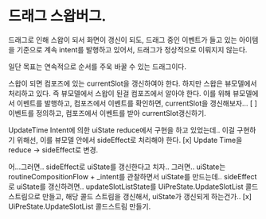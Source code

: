 # 드래그 스왑버그.

드래그로 인해 스왑이 되서 화면이 갱신이 되도, 
드래그 중인 이벤트가 들고 있는 아이템을 기준으로 계속 intent를 발행하고 있어서,
드래그가 정상적으로 이뤄지지 않는다.

일단 목표는 연속적으로 순서를 주욱 바꿀 수 있는 드래그이다.

스왑이 되면 컴포즈에 있는 currentSlot을 갱신하여야 한다.
하지만 스왑은 뷰모델에서 처리하고 있다.
즉 뷰모델에서 스왑이 된걸 컴포즈에서 알아야 한다.
이를 위해 뷰모델에서 이벤트를 발행하고,
컴포즈에서 이벤트를 확인하면, currentSlot을 갱신해보자...
[ ] 이벤트를 정의하고, 컴포즈에서 이벤트를 받아 currentSlot갱신하기.

UpdateTime Intent에 의한 uiState reduce에서 구현을 하고 있었는데..
이걸 구현하기 위해선, 이를 뷰모델 안에서 sideEffect로 처리해야 한다.
[x] Update Time을 reduce -> sideEffect로 변경.

어...그러면.. sideEffect로 uiState를 갱신한다고 치자..
그러면.. uiState는
routineCompositionFlow + _intent를 관찰하면서 uiState를 만드는데..
sideEffect로 uiState를 갱신하려면..
updateSlotListState를 UiPreState.UpdateSlotList 콜드스트림으로 만들고,
해당 콜드 스트림을 갱신해서, uiState가 갱신되게 하는건가..
[x] UiPreState.UpdateSlotList 콜드스트림 만들기.